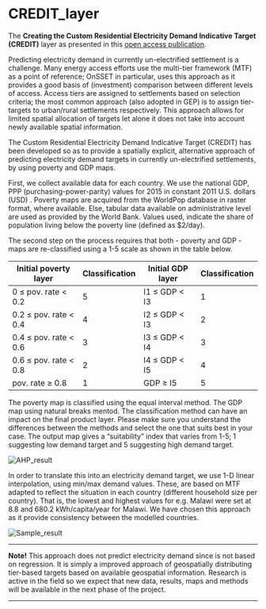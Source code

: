 # CREDIT_layer
The **Creating the Custom Residential Electricity Demand Indicative Target (CREDIT)** layer as presented in this [open access publication](https://www.mdpi.com/1996-1073/12/7/1395).

Predicting electricity demand in currently un-electrified settlement is a challenge. Many energy access efforts use the multi-tier framework (MTF) as a point of reference; OnSSET in particular, uses this approach as it provides a good basis of (investment) comparison between different levels of access. Access tiers are assigned to settlements based on selection criteria; the most common approach (also adopted in GEP) is to assign tier-targets to urban/rural settlements respectively. This approach allows for limited spatial allocation of targets let alone it does not take into account newly available spatial information.

The Custom Residential Electricity Demand Indicative Target (CREDIT) has been developed so as to provide a spatially explicit, alternative approach of predicting electricity demand targets in currently un-electrified settlements, by using poverty and GDP maps.

First, we collect available data for each country. We use the national GDP, PPP (purchasing-power-parity) values for 2015 in constant 2011 U.S. dollars (USD) . Poverty maps are acquired from the WorldPop database in raster format, where available.  Else, tabular data available on administrative level are used as provided by the World Bank. Values used, indicate the share of population living below the poverty line (defined as $2/day). 

The second step on the process requires that both - poverty and GDP - maps are re-classified using a 1-5 scale as shown in the table below. 

| Initial   poverty layer | Classification| Initial GDP layer | Classification |
|-------------------------|---------------|-------------------|----------------|
| 0 ≤   pov. rate < 0.2   | 5             | I1 ≤ GDP < I3     | 1              |
| 0.2 ≤   pov. rate < 0.4 | 4             | I2 ≤ GDP < I3     | 2              |
| 0.4 ≤   pov. rate < 0.6 | 3             | I3 ≤ GDP < I4     | 3              |
| 0.6 ≤   pov. rate < 0.8 | 2             | I4 ≤ GDP < I5     | 4              |
| pov. rate ≥   0.8       | 1             | GDP ≥ I5          | 5              |

The poverty map is classified using the equal interval method. The GDP map using natural breaks mentod. The classification method can have an impact on the final product layer. Please make sure you understand the differences between the methods and select the one that suits best in your case. The output map gives a “suitability” index that varies from 1-5; 1 suggesting low demand target and 5 suggesting high demand target.  

![AHP_result](https://github.com/global-electrification-platform/CREDIT_layer/tmp/AHP_result.png)

In order to translate this into an electricity demand target, we use 1-D linear interpolation, using min/max demand values. These, are based on MTF adapted to reflect the situation in each country (different household size  per country). That is, the lowest and highest values for e.g. Malawi were set at 8.8 and 680.2 kWh/capita/year for Malawi. We have chosen this approach as it provide consistency between the modelled countries.

![Sample_result](https://github.com/global-electrification-platform/CREDIT_layer/tmp/Sample_result.png)

---

**Note!** This approach does not predict electricity demand since is not based on regression. It is simply a improved approach of geospatially distributing tier-based targets based on available geospatial information. Research is active in the field     so we expect that new data, results, maps and methods will be available in the next phase of the project.

---

